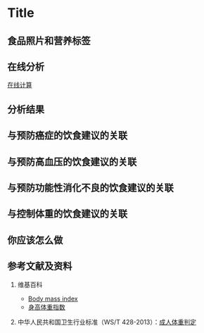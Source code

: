 # Title

## 食品照片和营养标签

## 在线分析

[在线计算]()

## 分析结果

## 与预防癌症的饮食建议的关联

## 与预防高血压的饮食建议的关联

## 与预防功能性消化不良的饮食建议的关联

## 与控制体重的饮食建议的关联

## 你应该怎么做

## 参考文献及资料

1. 维基百科
	- [Body mass index](https://en.wikipedia.org/wiki/Body_mass_index)
	- [身高体重指数](https://zh.wikipedia.org/wiki/%E8%BA%AB%E9%AB%98%E9%AB%94%E9%87%8D%E6%8C%87%E6%95%B8)

2. 中华人民共和国卫生行业标准（WS/T 428-2013）：[成人体重判定](http://www.moh.gov.cn/ewebeditor/uploadfile/2013/08/20130808135715967.pdf)

